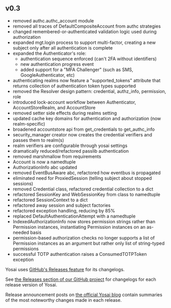 v0.3
--------------
- removed authc.authc_account module
- removed all traces of DefaultCompositeAccount from authc strategies
- changed remembered-or-authenticated validation logic used during authorization
- expanded mgt.login process to support multi-factor, creating a new subject only
  after all authentication is complete
- expanded the Authenticator's role:
    - authentication sequence enforced (can't 2FA without identifiers)
    - new authentication progress event
    - added support for a "MFA Challenger" (such as SMS, GoogleAuthenticator, etc)
- authenticating realms now feature a "supported_tokens" attribute that returns
  collection of authentication token types supported
- removed the Resolver design pattern:  credential, authz_info, permission, role
- introduced lock-account workflow between Authenticator, AccountStoreRealm, and AccountStore
- removed setter side effects during realms setting
- updated cache key domains for authentication and authorization (now realm-specific)
- broadened accountstore api from get_credentials to get_authc_info
- security_manager creator now creates the credential verifiers and passes them to
  realm(s)
- realm verifiers are configurable through yosai settings
- dramatically reduced/refactored passlib authentication
- removed marshmallow from requirements
- Account is now a namedtuple
- AuthorizationInfo abc updated
- removed EventBusAware abc, refactored how eventbus is propagated
- eliminated need for ProxiedSession (telling subject about stopped sessions)
- removed Credential class, refactored credential collection to a dict
- refactored SessionKey and WebSessionKey from class to namedtuple
- refactored SessionContext to a dict
- refactored away session and subject factories
- refactored exception handling, reducing by 85%
- replaced DefaultAuthenticationAttempt with a namedtuple
- IndexedAuthorizationInfo now stores permission strings rather than Permission instances,
  instantiating Permission instances on an as-needed basis
- permission-based authorization checks no longer supports a list of Permission instances
  as an argument but rather only list of string-typed permissions
- successful TOTP authentication raises a ConsumedTOTPToken exception

Yosai uses [GitHub's Releases feature](https://github.com/blog/1547-release-your-software) for its changelogs.

See [the Releases section of our GitHub project](https://github.com/YosaiProject/yosai/releases) for changelogs for each release version of Yosai.

Release announcement posts on [the official Yosai blog](http://yosaiproject.github.io/yosai) contain summaries of the most noteworthy changes made in each release.
